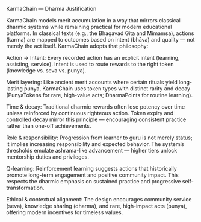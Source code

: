 KarmaChain — Dharma Justification

KarmaChain models merit accumulation in a way that mirrors classical dharmic systems while remaining practical for modern educational platforms. In classical texts (e.g., the Bhagavad Gita and Mimamsa), actions (karma) are mapped to outcomes based on intent (bhāva) and quality — not merely the act itself. KarmaChain adopts that philosophy:

Action → Intent: Every recorded action has an explicit intent (learning, assisting, service). Intent is used to route rewards to the right token (knowledge vs. seva vs. punya).

Merit layering: Like ancient merit accounts where certain rituals yield long-lasting punya, KarmaChain uses token types with distinct rarity and decay (PunyaTokens for rare, high-value acts; DharmaPoints for routine learning).

Time & decay: Traditional dharmic rewards often lose potency over time unless reinforced by continuous righteous action. Token expiry and controlled decay mirror this principle — encouraging consistent practice rather than one-off achievements.

Role & responsibility: Progression from learner to guru is not merely status; it implies increasing responsibility and expected behavior. The system’s thresholds emulate ashrama-like advancement — higher tiers unlock mentorship duties and privileges.

Q-learning: Reinforcement learning suggests actions that historically promote long-term engagement and positive community impact. This respects the dharmic emphasis on sustained practice and progressive self-transformation.

Ethical & contextual alignment: The design encourages community service (seva), knowledge sharing (dharma), and rare, high-impact acts (punya), offering modern incentives for timeless values.

